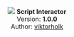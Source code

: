 <p align="center">
    <img src="https://i.imgur.com/nWw1pUt.png">
  <b>Script Interactor</b><br>
  Version: <b>1.0.0</b><br>
  Author: <a href="https://github.com/viktorholk">viktorholk</a>
  <br><br>
</p>
